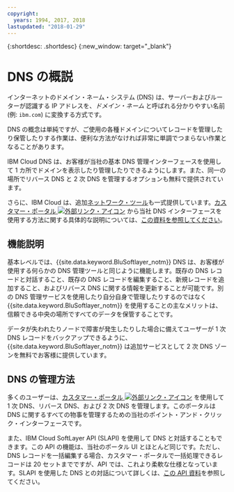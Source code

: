 ```yaml
---
copyright:
  years: 1994, 2017, 2018
lastupdated: "2018-01-29"
---
```


{:shortdesc: .shortdesc}
{:new_window: target="_blank"}

# DNS の概説

インターネットのドメイン・ネーム・システム (DNS) は、サーバーおよびルーターが認識する IP アドレスを、_ドメイン・ネーム_ と呼ばれる分かりやすい名前 (例: `ibm.com`) に変換する方式です。

DNS の概念は単純ですが、ご使用の各種ドメインについてレコードを管理したり保管したりする作業は、便利な方法がなければ非常に単調でつまらない作業となることがあります。

IBM Cloud DNS は、お客様が当社の基本 DNS 管理インターフェースを使用して 1 カ所でドメインを表示したり管理したりできるようにします。また、同一の場所でリバース DNS と 2 次 DNS を管理するオプションも無料で提供されています。

さらに、IBM Cloud は、追加[ネットワーク・ツール](https://console.bluemix.net/docs/infrastructure/network-tools/getting-started.html#getting-started-with-network-tools)も一式提供しています。[カスタマー・ポータル ![外部リンク・アイコン](../../icons/launch-glyph.svg "外部リンク・アイコン")](https://control.softlayer.com/) から当社 DNS インターフェースを使用する方法に関する具体的な説明については、[この資料を参照してください](https://github.ibm.com/Bluemix-Docs/dns/blob/staging/using-the-dns-interface.html)。

## 機能説明
基本レベルでは、{{site.data.keyword.BluSoftlayer_notm}} DNS は、お客様が使用する何らかの DNS 管理ツールと同じように機能します。既存の DNS レコードと対話すること、既存の DNS レコードを編集すること、新規レコードを追加すること、およびリバース DNS に関する情報を更新することが可能です。別の DNS 管理サービスを使用したり自分自身で管理したりするのではなく {{site.data.keyword.BluSoftlayer_notm}} を使用することの主なメリットは、信頼できる中央の場所ですべてのデータを保管することです。

データが失われたりノードで障害が発生したりした場合に備えてユーザーが 1 次 DNS レコードをバックアップできるように、{{site.data.keyword.BluSoftlayer_notm}} は追加サービスとして 2 次 DNS ゾーンを無料でお客様に提供しています。

## DNS の管理方法
多くのユーザーは、[カスタマー・ポータル ![外部リンク・アイコン](../../icons/launch-glyph.svg "外部リンク・アイコン")](https://control.softlayer.com/) を使用して 1 次 DNS、リバース DNS、および 2 次 DNS を管理します。このポータルは DNS に関するすべての物事を管理するための当社のポイント・アンド・クリック・インターフェースです。

また、IBM Cloud SoftLayer API (SLAPI) を使用して DNS と対話することもできます。この API の機能は、当社のポータル UI とほとんど同じです。ただし、DNS レコードを一括編集する場合、カスタマー・ポータルで一括処理できるレコードは 20 セットまでですが、API では、これより柔軟な仕様となっています。SLAPI を使用した DNS との対話について詳しくは、[この API 資料](dns-api.html)を参照してください。


